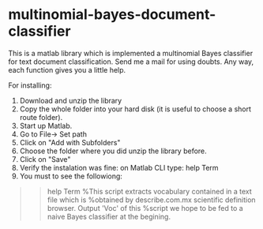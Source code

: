 multinomial-bayes-document-classifier
=====================================

This is a matlab library which is implemented a multinomial Bayes classifier for text document classification. 
Send me a mail for using doubts. Any way, each function gives you a little help.

For installing: 
1. Download and unzip the library
2. Copy the whole folder into your hard disk (it is useful to choose a short route folder).
3. Start up Matlab.
4. Go to File-> Set path
5. Click on "Add with Subfolders"
6. Choose the folder where you did unzip the library before.
7. Click on "Save"
8. Verify the instalation was fine: on Matlab CLI type: help Term
9. You must to see the followiong:
>> help Term
 %This script extracts vocabulary contained in a text file which is
 %obtained by describe.com.mx scientific definition browser. Output 'Voc' of this
 %script we hope to be fed to a naive Bayes classifier at the begining.

>> 
